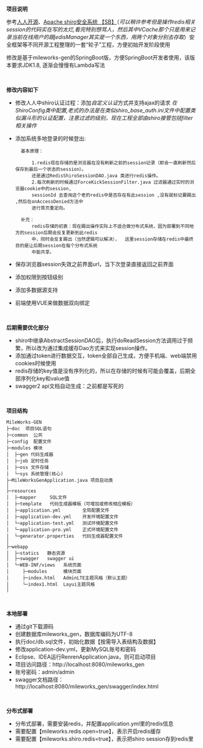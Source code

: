 **项目说明** 

参考[人人开源](http://www.renren.io/open/)、[Apache shiro安全系统 【SB】](http://www.sojson.com)（*可以稍许参考但是操作redis相关session的代码实在写的太烂,看完特别想骂人，然后其中VCache那个只是用来记录当前在线用户的跟jedisManager其实是一个东西，用两个对象分别去存取*）安全框架等不同开源工程整理的一套“轮子”工程，方便初始开发阶段使用

修改是基于mileworks-gen的SpringBoot版，方便SpringBoot开发者使用，该版本要求JDK1.8, 逐渐会慢慢有Lambda写法

<br> 

**修改内容如下**
- 修改人人中shiro认证过程：添加*自定义认证*方式并支持ajax的请求  *在ShiroConfig类中配置,老式的办法是在类似shiro_base_auth.ini文件中配置类似漏斗形的认证配置，注意过滤的级别，现在工程全部由shiro接管包括filter相关操作*
- 添加系统多地登录的时候登出:  

	 
		基本原理：
		
			1.redis现在存储的是浏览器在没有刷新之前的session记录（即会一直刷新然后保存到最后一个状态的session）。  
			还是通过RedisShiroSessionDAO.java 类进行redis操作。
			2.每次刷新的时候通过ForceKickSessionFilter.java 过滤器通过实时的浏览器cookie中的session,   
			sessionId 去查询这个老的redis中是否存在有此session ,没有就标记要踢出 ,然后在onAccessDenied方法中  
			进行首页重定向。  
			
		补充：
			redis存储的初衷：现在踢出操作实际上不适合做分布式系统，因为部署到不同地方的session后期会反复更新到此redis  
			中，同时会反复踢出（当然逻辑可以解决），  这里session存储在redis中最终目的是让后期session在每个分布式系统  
			中能共享。  
			
	
- 保存浏览器session失效之前界面url，当下次登录直接返回之前界面
- 添加权限到按钮级别
- 添加多数据源支持
- 前端使用VUE来做数据双向绑定

<br>

**后期需要优化部分**
- shiro中继承AbstractSessionDAO后，执行doReadSession方法调用过于频繁，所以改为通过集成缓存Dao方式来实现session操作。
- 添加通过token进行数据交互，token全部自己生成，方便手机端、web端禁用cookies时候使用
- redis存储的key值是没有序列化的，所以在存储的时候有可能会覆盖，后期全部序列化key和value值
- swagger2 api文档自动生成：之前都是写死的

<br>


**项目结构** 
```
MileWorks-GEN
├─doc  项目SQL语句
├─common  公共
├─config  配置文件
├─modules 模块
│  ├─gen 代码生成器
│  ├─job 定时任务
│  ├─oss 文件存储
│  └─sys 系统管理(核心)
├─MileWorksGenApplication.java 项目启动类
│ 
├─resources 
│  ├─mapper     SQL文件
│  ├─template   代码生成器模板（可增加或修改相应模板）
│  ├─application.yml        全局配置文件
│  ├─application-dev.yml    开发环境配置文件
│  └─application-test.yml   测试环境配置文件
│  └─application-pro.yml    正式环境配置文件
│  └─generator.properties   代码生成器配置文件
│ 
├─webapp 
│  ├─statics   静态资源
│  ├─swagger   swagger ui
│  └─WEB-INF/views   系统页面
│     ├─modules      模块页面
│     ├─index.html   AdminLTE主题风格（默认主题）
│     └─index1.html  Layui主题风格
│

```

<br>

 **本地部署**
- 通过git下载源码
- 创建数据库mileworks_gen，数据库编码为UTF-8
- 执行doc/db.sql文件，初始化数据【按需导入表结构及数据】
- 修改application-dev.yml，更新MySQL账号和密码
- Eclipse、IDEA运行RenrenApplication.java，则可启动项目
- 项目访问路径：http://localhost:8080/mileworks_gen
- 账号密码：admin/admin
- swagger文档路径：http://localhost:8080/mileworks_gen/swagger/index.html

<br>

 **分布式部署**
- 分布式部署，需要安装redis，并配置application.yml里的redis信息
- 需要配置【mileworks.redis.open=true】，表示开启redis缓存
- 需要配置【mileworks.shiro.redis=true】，表示把shiro session存到redis里

<br>



